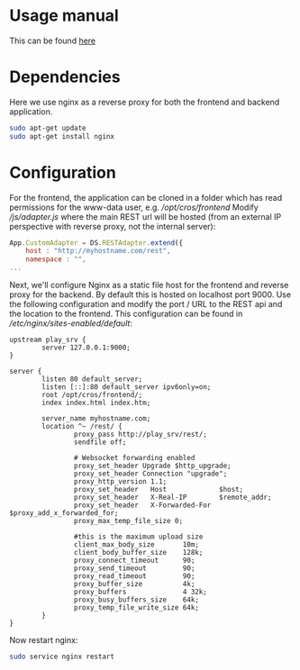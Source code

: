 Usage manual
============
This can be found [here](docs/usage.md)

Dependencies
============
Here we use nginx as a reverse proxy for both the frontend and backend application.
~~~bash
sudo apt-get update
sudo apt-get install nginx
~~~

Configuration
============
For the frontend, the application can be cloned in a folder which has read permissions for the www-data user, e.g. */opt/cros/frontend*
Modify */js/adapter.js* where the main REST url will be hosted (from an external IP perspective with reverse proxy, not the internal server):

~~~javascript
App.CustomAdapter = DS.RESTAdapter.extend({
    host : "http://myhostname.com/rest",
    namespace : "",
...
~~~

Next, we'll configure Nginx as a static file host for the frontend and reverse proxy for the backend. By default this is hosted on localhost port 9000.
Use the following configuration and modify the port / URL to the REST api and the location to the frontend. This configuration can be found in */etc/nginx/sites-enabled/default*:

~~~
upstream play_srv {
        server 127.0.0.1:9000;
}

server {
        listen 80 default_server;
        listen [::]:80 default_server ipv6only=on;
        root /opt/cros/frontend/;
        index index.html index.htm;

        server_name myhostname.com;
        location ^~ /rest/ {
                proxy_pass http://play_srv/rest/;
                sendfile off;

                # Websocket forwarding enabled
                proxy_set_header Upgrade $http_upgrade;
                proxy_set_header Connection "upgrade";
                proxy_http_version 1.1;
                proxy_set_header   Host             $host;
                proxy_set_header   X-Real-IP        $remote_addr;
                proxy_set_header   X-Forwarded-For  $proxy_add_x_forwarded_for;
                proxy_max_temp_file_size 0;

                #this is the maximum upload size
                client_max_body_size       10m;
                client_body_buffer_size    128k;
                proxy_connect_timeout      90;
                proxy_send_timeout         90;
                proxy_read_timeout         90;
                proxy_buffer_size          4k;
                proxy_buffers              4 32k;
                proxy_busy_buffers_size    64k;
                proxy_temp_file_write_size 64k;
        }
}
~~~

Now restart nginx:
~~~bash
sudo service nginx restart
~~~
